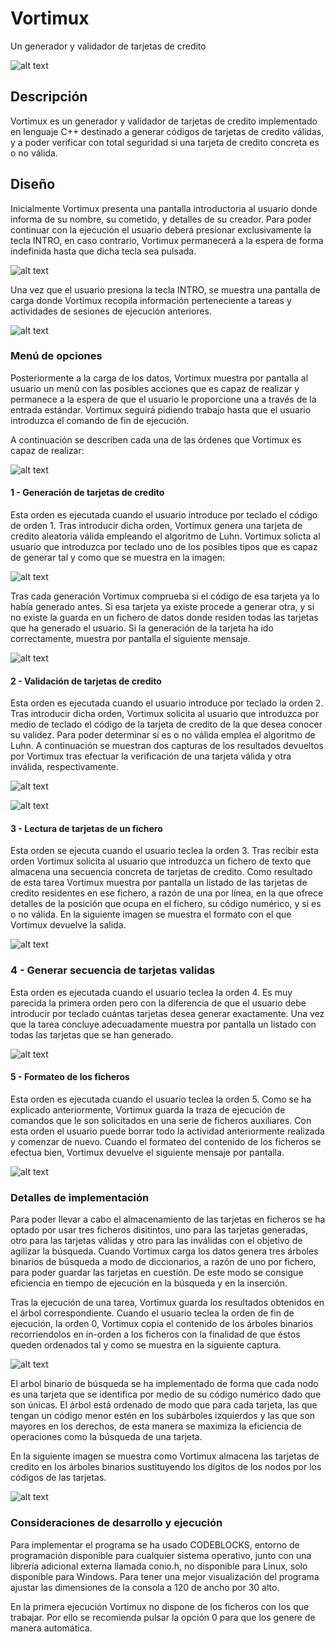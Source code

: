 # Vortimux
Un generador y validador de tarjetas de credito

![alt text](https://i.ibb.co/MNgn859/tarjetas.jpg)


## Descripción
Vortimux es un generador y validador de tarjetas de credito implementado en lenguaje C++ destinado a generar códigos de tarjetas
de credito válidas, y a poder verificar con total seguridad si una tarjeta de credito concreta es o no válida.

## Diseño

Inicialmente Vortimux presenta una pantalla introductoria al usuario donde informa de su nombre, su cometido, y detalles de su
creador. Para poder continuar con la ejecución el usuario deberá presionar exclusivamente la tecla INTRO, en caso contrario, 
Vortimux permanecerá a la espera de forma indefinida hasta que dicha tecla sea pulsada.

![alt text](https://i.ibb.co/6JV0SDN/6.png)

Una vez que el usuario presiona la tecla INTRO, se muestra una pantalla de carga donde Vortimux recopila información perteneciente a tareas y actividades de sesiones de ejecución anteriores.

![alt text](https://i.ibb.co/MVLBHBH/8.png)

### Menú de opciones

Posteriormente a la carga de los datos, Vortimux muestra por pantalla al usuario un menú con las posibles acciones que es capaz de
realizar y permanece a la espera de que el usuario le proporcione una a través de la entrada estándar. Vortimux seguirá pidiendo
trabajo hasta que el usuario introduzca el comando de fin de ejecución. 

A continuación se describen cada una de las órdenes que Vortimux es capaz de realizar:

![alt text](https://i.ibb.co/KwBPSj4/2.png)

#### 1 - Generación de tarjetas de credito

Esta orden es ejecutada cuando el usuario introduce por teclado el código de orden 1. Tras introducir dicha orden, Vortimux
genera una tarjeta de credito aleatoria válida empleando el algoritmo de Luhn. Vortimux solicta al usuario que introduzca por teclado uno de los posibles tipos que es capaz de generar tal y como que se muestra en la imagen:

![alt text](https://i.ibb.co/tzjjRSR/3.png)

Tras cada generación Vortimux comprueba si el código de esa tarjeta ya lo había generado antes. Si esa tarjeta ya existe procede a generar otra, y si no existe la guarda en
un fichero de datos donde residen todas las tarjetas que ha generado el usuario. Si la generación de la tarjeta ha ido 
correctamente, muestra por pantalla el siguiente mensaje.

![alt text](https://i.ibb.co/6DDCGyb/0.jpg)

#### 2 - Validación de tarjetas de credito

Esta orden es ejecutada cuando el usuario introduce por teclado la orden 2. Tras introducir dicha orden, Vortimux solicita al
usuario que introduzca por medio de teclado el código de la tarjeta de credito de la que desea conocer su validez. Para poder
determinar si es o no válida emplea el algoritmo de Luhn. A continuación se muestran dos capturas de los resultados devueltos 
por Vortimux tras efectuar la verificación de una tarjeta válida y otra inválida, respectivamente.

![alt text](https://i.ibb.co/8gPkPjw/2.png)

![alt text](https://i.ibb.co/1vwHLLy/1.jpg)


#### 3 - Lectura de tarjetas de un fichero

Esta orden se ejecuta cuando el usuario teclea la orden 3. Tras recibir esta orden Vortimux solicita al usuario que introduzca
un fichero de texto que almacena una secuencia concreta de tarjetas de credito. Como resultado de esta tarea Vortimux muestra
por pantalla un listado de las tarjetas de credito residentes en ese fichero, a razón de una por línea, en la que ofrece 
detalles de la posición que ocupa en el fichero, su código numérico, y si es o no válida. En la siguiente imagen se muestra el 
formato con el que Vortimux devuelve la salida.

![alt text](https://i.ibb.co/VYd8Tgg/3.png)

### 4 - Generar secuencia de tarjetas validas

Esta orden es ejecutada cuando el usuario teclea la orden 4. Es muy parecida la primera orden pero con la diferencia de que el
usuario debe introducir por teclado cuántas tarjetas desea generar exactamente. Una vez que la tarea concluye adecuadamente 
muestra por pantalla un listado con todas las tarjetas que se han generado.

![alt text](https://i.ibb.co/DK6953H/1.png)

#### 5 - Formateo de los ficheros

Esta orden es ejecutada cuando el usuario teclea la orden 5. Como se ha explicado anteriormente, Vortimux guarda la traza de 
ejecución de comandos que le son solicitados en una serie de ficheros auxiliares. Con esta orden el usuario puede borrar
todo la actividad anteriormente realizada y comenzar de nuevo. Cuando el formateo del contenido de los ficheros se efectua bien,
Vortimux devuelve el siguiente mensaje por pantalla.

![alt text](https://i.ibb.co/XkZJyHJ/4.png)



### Detalles de implementación

Para poder llevar a cabo el almacenamiento de las tarjetas en ficheros se ha optado por usar tres ficheros disitintos, uno para
las tarjetas generadas, otro para las tarjetas válidas y otro para las inválidas con el objetivo de agilizar la búsqueda. Cuando
Vortimux carga los datos genera tres árboles binarios de búsqueda a modo de diccionarios, a razón de uno por fichero, para poder
guardar las tarjetas en cuestión. De este modo se consigue eficiencia en tiempo de ejecución en la búsqueda y en la inserción.

Tras la ejecución de una tarea, Vortimux guarda los resultados obtenidos en el árbol correspondiente. Cuando el usuario teclea 
la orden de fin de ejecución, la orden 0, Vortimux copia el contenido de los árboles binarios recorriendolos en 
in-orden a los ficheros con la finalidad de que éstos queden ordenados tal y como se muestra en la siguiente captura.

![alt text](https://i.ibb.co/4mtrCsG/10.jpg)

El arbol binario de búsqueda se ha implementado de forma que cada nodo es una tarjeta que se identifica por medio de su código
numérico dado que son únicas. El árbol está ordenado de modo que para cada tarjeta, las que tengan un código menor estén en los
subárboles izquierdos y las que son mayores en los derechos, de esta manera se maximiza la eficiencia de operaciones como la
búsqueda de una tarjeta. 

En la siguiente imagen se muestra como Vortimux almacena las tarjetas de credito en los árboles binarios sustituyendo los 
dígitos de los nodos por los códigos de las tarjetas.

![alt text](https://i.ibb.co/SwBhvZX/arbol.png)

### Consideraciones de desarrollo y ejecución 

Para implementar el programa se ha usado CODEBLOCKS, entorno de programación disponible para cualquier sistema operativo, 
junto con una librería adicional externa llamada conio.h, no disponible para Linux, solo disponible para Windows. Para tener 
una mejor visualización del programa ajustar las dimensiones de la consola a 120 de ancho por 30 alto. 

En la primera ejecución Vortimux no dispone de los ficheros con los que trabajar. Por ello se recomienda pulsar la opción 0 para
que los genere de manera automática.







